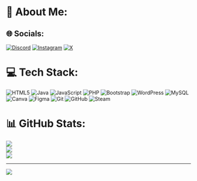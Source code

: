 # 💫 About Me:

## 🌐 Socials:
[![Discord](https://img.shields.io/badge/Discord-%237289DA.svg?logo=discord&logoColor=white)](https://discord.gg/eltitojuande#0) [![Instagram](https://img.shields.io/badge/Instagram-%23E4405F.svg?logo=Instagram&logoColor=white)](https://instagram.com/Juande00) [![X](https://img.shields.io/badge/X-black.svg?logo=X&logoColor=white)](https://x.com/ElTitoJuande) 

# 💻 Tech Stack:
![HTML5](https://img.shields.io/badge/html5-%23E34F26.svg?style=plastic&logo=html5&logoColor=white) ![Java](https://img.shields.io/badge/java-%23ED8B00.svg?style=plastic&logo=openjdk&logoColor=white) ![JavaScript](https://img.shields.io/badge/javascript-%23323330.svg?style=plastic&logo=javascript&logoColor=%23F7DF1E) ![PHP](https://img.shields.io/badge/php-%23777BB4.svg?style=plastic&logo=php&logoColor=white) ![Bootstrap](https://img.shields.io/badge/bootstrap-%238511FA.svg?style=plastic&logo=bootstrap&logoColor=white) ![WordPress](https://img.shields.io/badge/WordPress-%23117AC9.svg?style=plastic&logo=WordPress&logoColor=white) ![MySQL](https://img.shields.io/badge/mysql-4479A1.svg?style=plastic&logo=mysql&logoColor=white) ![Canva](https://img.shields.io/badge/Canva-%2300C4CC.svg?style=plastic&logo=Canva&logoColor=white) ![Figma](https://img.shields.io/badge/figma-%23F24E1E.svg?style=plastic&logo=figma&logoColor=white) ![Git](https://img.shields.io/badge/git-%23F05033.svg?style=plastic&logo=git&logoColor=white) ![GitHub](https://img.shields.io/badge/github-%23121011.svg?style=plastic&logo=github&logoColor=white) ![Steam](https://img.shields.io/badge/steam-%23000000.svg?style=plastic&logo=steam&logoColor=white)
# 📊 GitHub Stats:
![](https://github-readme-stats.vercel.app/api?username=ElTitoJuande&theme=github_dark&hide_border=true&include_all_commits=false&count_private=false)<br/>
![](https://github-readme-streak-stats.herokuapp.com/?user=ElTitoJuande&theme=github_dark&hide_border=true)<br/>
![](https://github-readme-stats.vercel.app/api/top-langs/?username=ElTitoJuande&theme=github_dark&hide_border=true&include_all_commits=false&count_private=false&layout=compact)

---
[![](https://visitcount.itsvg.in/api?id=ElTitoJuande&icon=10&color=13)](https://visitcount.itsvg.in)

<!-- Proudly created with GPRM ( https://gprm.itsvg.in ) -->
